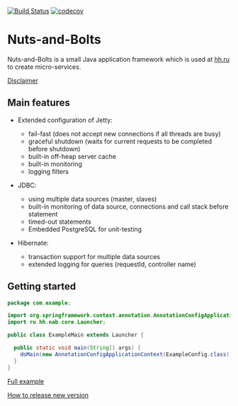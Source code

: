 [![Build Status](https://travis-ci.org/hhru/nuts-and-bolts.svg?branch=master)](https://travis-ci.org/hhru/nuts-and-bolts) [![codecov](https://codecov.io/gh/hhru/nuts-and-bolts/branch/master/graph/badge.svg)](https://codecov.io/gh/hhru/nuts-and-bolts)

# Nuts-and-Bolts

Nuts-and-Bolts is a small Java application framework which is used at [hh.ru](https://hh.ru) to create micro-services.

[Disclaimer](https://github.com/hhru/nuts-and-bolts/wiki/Disclaimer)

## Main features

* Extended configuration of Jetty:
    * fail-fast (does not accept new connections if all threads are busy)
    * graceful shutdown (waits for current requests to be completed before shutdown)
    * built-in off-heap server cache
    * built-in monitoring
    * logging filters      
    
* JDBC:
    * using multiple data sources (master, slaves)
    * built-in monitoring of data source, connections and call stack before statement
    * timed-out statements
    * Embedded PostgreSQL for unit-testing
    
* Hibernate:
    * transaction support for multiple data sources
    * extended logging for queries (requestId, controller name)            

## Getting started

```java
package com.example;

import org.springframework.context.annotation.AnnotationConfigApplicationContext;
import ru.hh.nab.core.Launcher;

public class ExampleMain extends Launcher {

  public static void main(String[] args) {
    doMain(new AnnotationConfigApplicationContext(ExampleConfig.class));
  }
}
```

[Full example](https://github.com/hhru/nuts-and-bolts/tree/master/nab-example)

[How to release new version](https://github.com/hhru/nuts-and-bolts/wiki/How-to-release-new-version)

